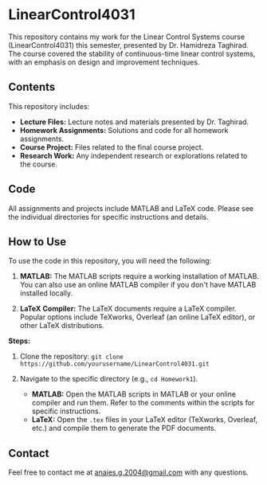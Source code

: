 # LinearControl4031

This repository contains my work for the Linear Control Systems course (LinearControl4031) this semester, presented by Dr. Hamidreza Taghirad. The course covered the stability of continuous-time linear control systems, with an emphasis on design and improvement techniques.

## Contents

This repository includes:

*   **Lecture Files:** Lecture notes and materials presented by Dr. Taghirad.
*   **Homework Assignments:** Solutions and code for all homework assignments.
*   **Course Project:** Files related to the final course project.
*   **Research Work:**  Any independent research or explorations related to the course.

## Code

All assignments and projects include MATLAB and LaTeX code.  Please see the individual directories for specific instructions and details.

## How to Use

To use the code in this repository, you will need the following:

1.  **MATLAB:** The MATLAB scripts require a working installation of MATLAB.  You can also use an online MATLAB compiler if you don't have MATLAB installed locally.

2.  **LaTeX Compiler:** The LaTeX documents require a LaTeX compiler.  Popular options include TeXworks, Overleaf (an online LaTeX editor), or other LaTeX distributions.

**Steps:**

1.  Clone the repository: `git clone https://github.com/yourusername/LinearControl4031.git`
2.  Navigate to the specific directory (e.g., `cd Homework1`).

    *   **MATLAB:**  Open the MATLAB scripts in MATLAB or your online compiler and run them.  Refer to the comments within the scripts for specific instructions.
    *   **LaTeX:** Open the `.tex` files in your LaTeX editor (TeXworks, Overleaf, etc.) and compile them to generate the PDF documents.

## Contact

Feel free to contact me at [anaies.g.2004@gmail.com](mailto:anaies.g.2004@gmail.com) with any questions.
